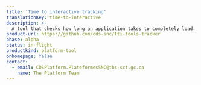 ```yaml
---
title: 'Time to interactive tracking'
translationKey: time-to-interactive
description: >-
  A tool that checks how long an application takes to completely load.
product-url: https://github.com/cds-snc/tti-tools-tracker
phase: alpha
status: in-flight
productkind: platform-tool
onhomepage: false
contact:
  - email: CDSPlatform.PlateformesSNC@tbs-sct.gc.ca
    name: The Platform Team
---
```

